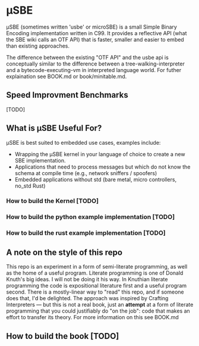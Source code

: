 # μSBE
μSBE (sometimes written 'usbe' or microSBE) is a small Simple Binary Encoding implementation written in C99.
It provides a reflective API (what the SBE wiki calls an OTF API) that is faster, smaller and easier to embed than existing approaches. 

The difference between the existing "OTF API" and the usbe api is conceptually similar to the difference between a tree-walking-interpreter and a bytecode-executing-vm in interpreted language world. For futher explaination see BOOK.md or book/minitable.md.

## Speed Improvment Benchmarks
[TODO]

## What is μSBE Useful For?
μSBE is best suited to embedded use cases, examples include:
- Wrapping the μSBE kernel in your language of choice to create a new SBE implementation.
- Applications that need to process messages but which do not know the schema at compile time (e.g., network sniffers / spoofers)
- Embedded applications without std (bare metal, micro controllers, no_std Rust)

### How to build the Kernel [TODO]
### How to build the python example implementation [TODO]
### How to build the rust example implementation [TODO]

## A note on the style of this repo
This repo is an experiment in a form of semi-literate programming, as well as the home of a useful program. Literate programming is one of Donald Knuth's big ideas. I will not be doing it his way. In Knuthian literate programming the code is expositional literature first and a useful program second. There is a mostly-linear way to "read" this repo, and if someone does that, I'd be delighted. 
The approach was inspired by Crafting Interpreters — but this is not a real book, just an **attempt** at a form of literate programming that you could justifiably do "on the job": code that makes an effort to transfer its theory. For more information on this see BOOK.md

## How to build the book [TODO]


